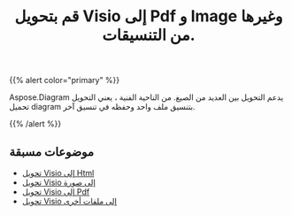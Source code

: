 ﻿---
title: قم بتحويل Visio إلى Pdf و Image وغيرها من التنسيقات.
linktitle: Diagram التحويلات
type: docs
weight: 65
url: /ar/net/convert-diagram-to-different-formats/
description: قم بتحويل ملفات Visio إلى Visio و PDF و CSV و JPG و HTML و BMP و PNG و EMF و SVG و TIFF و XPS والمزيد.
---
{{% alert color="primary" %}}

Aspose.Diagram يدعم التحويل بين العديد من الصيغ. من الناحية الفنية ، يعني التحويل تحميل diagram بتنسيق ملف واحد وحفظه في تنسيق آخر.

{{% /alert %}}

## **موضوعات مسبقة**
- [تحويل Visio إلى Html](/diagram/ar/net/convert-visio-to-html/)
- [تحويل Visio إلى صورة](/diagram/ar/net/convert-visio-to-image/)
- [تحويل Visio إلى Pdf](/diagram/ar/net/convert-visio-to-pdf/)
- [تحويل Visio إلى ملفات أخرى](/diagram/ar/net/convert-visio-to-other-files/)
